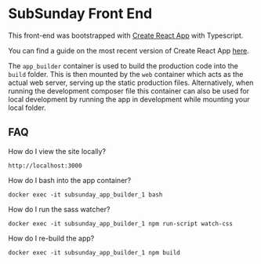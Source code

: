 # SubSunday Front End

This front-end was bootstrapped with [Create React App](https://github.com/facebookincubator/create-react-app) with Typescript.

You can find a guide on the most recent version of Create React App [here](https://github.com/facebookincubator/create-react-app/blob/master/packages/react-scripts/template/README.md).

The `app_builder` container is used to build the production code into the `build` folder. This is then mounted by the `web` container which acts as the actual web server, serving up the static production files. Alternatively, when running the development composer file this container can also be used for local development by running the app in development while mounting your local folder.

## FAQ

How do I view the site locally?

```
http://localhost:3000
```

How do I bash into the app container?

```
docker exec -it subsunday_app_builder_1 bash
```

How do I run the sass watcher?

```
docker exec -it subsunday_app_builder_1 npm run-script watch-css
```

How do I re-build the app?

```
docker exec -it subsunday_app_builder_1 npm build
```
